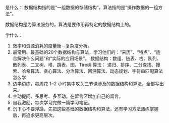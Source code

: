 
是什么：
数据结构指的是“一组数据的存储结构”，算法指的是“操作数据的一组方法”。        

数据结构是为算法服务的，算法是要作用再特定的数据结构上的。

学什么：
1. 效率和资源消耗的度量衡--复杂度分析。
2. 最常用、最基础的20个数据结构与算法，学习他们的：“来历”、“特点”、“适合解决什么问题”和“实际的应用场景”。
   数据结构：数组、链表、栈、队列、散列表、二叉树、堆、跳表、图、Tire树
   算法： 递归、排序、二分查找、搜索、哈希算法、贪心算法、分治算法、回溯算法、动态规划、字符串匹配算法
   怎么学
1. 边学边练，每周花 1~2 小时集中攻关三节课涉及的数据结构和算法，全部写出来。
2. 主动提问、多思考、多互动。在留言区增加自己的留言。
3. 自我激励，每次学习完做一篇学习笔记。
4. 沉下心不要浮躁，先把这些基础的数据结构和算法，还有学习方法熟练掌握后，再追求更高层次。